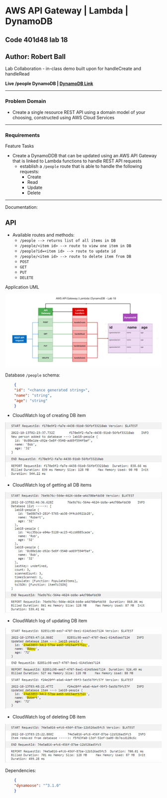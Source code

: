 # AWS API Gateway | Lambda | DynamoDB

## Code 401d48 lab 18

## Author: Robert Ball

Lab Collaboration - in-class demo built upon for handleCreate and handleRead

**Live /people DynamoDB | [DynamoDB Link](https://lske4q71q5.execute-api.us-west-2.amazonaws.com/lab18/people)**

---

### Problem Domain

* Create a single resource REST API using a domain model of your choosing, constructed using AWS Cloud Services

---

### Requirements

Feature Tasks

* Create a DynamoDDB that can be updated using an AWS API Gateway that is linked to Lambda functions to handle REST API requests
  * establish a `/people` route that is able to handle the following requests:
    * Create
    * Read
    * Update
    * Delete

---

Documentation:

## API

* Available routes and methods:
  * `/people --> returns list of all items in DB`
  * `/people/<item id> --> route to view one item in DB`
  * `/people?id=<item id> --> route to update id`
  * `/people/<item id> --> route to delete item from DB`
  * `POST`
  * `GET`
  * `PUT`
  * `DELETE`

Application UML

![UML lab18](./assets/lab18uml.jpg)

Database `/people` schema:

```JSON
    {
    "id": "<chance generated string>",
    "name": "string",
    "age": "string"
    }
```

* CloudWatch log of creating DB item

![cloudwatch log create](./assets/lab18Create.jpg)

* CloudWatch log of getting all DB items

![cloudwatch log create](./assets/lab18Get.jpg)

* CloudWatch log of updating DB item

![cloudwatch log create](./assets/lab18Update.jpg)

* CloudWatch log of deleting DB item

![cloudwatch log create](./assets/lab18Delete.jpg)

Dependencies:

```JSON
    {
    "dynamoose": "^3.1.0"
    }
```
